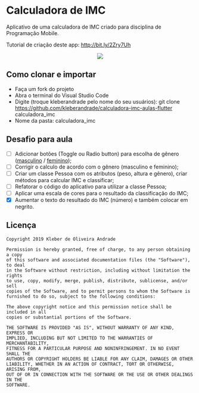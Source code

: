 # Calculadora de IMC

Aplicativo de uma calculadora de IMC criado para disciplina de Programação Mobile.

Tutorial de criação deste app: http://bit.ly/2Zry7Uh

<p align="center">
    <img src="https://miro.medium.com/max/1440/1*VzcayMW3lUkbyc9DRSHcGA.png" weight="800"/>
</p>

## Como clonar e importar
-   Faça um fork do projeto
-   Abra o terminal do Visual Studio Code
-   Digite (troque kleberandrade pelo nome do seu usuários): git clone https://github.com/kleberandrade/calculadora-imc-aulas-flutter calculadora_imc
-	Nome da pasta: calculadora_imc

## Desafio para aula

*   [ ]   Adicionar botões (Toggle ou Radio button) para escolha de gênero ([masculino](https://indicedemassacorporal.com/movel/calculo-imc-masculino.html) / [feminino](https://indicedemassacorporal.com/movel/calculo-imc-feminino.html));
*   [ ]   Corrigir o calculo de acordo com o gênero (masculino e feminino);
*   [ ]   Criar um classe Pessoa com os atributos (peso, altura e gênero), criar métodos para calcular IMC e classificar;
*   [ ]   Refatorar o código do aplicativo para utilizar a classe Pessoa;
*   [ ]   Aplicar uma escala de cores para o resultado da classificação do IMC;
*   [x]   Aumentar o texto do resultado do IMC (número) e também colocar em negrito.

## Licença

    Copyright 2019 Kleber de Oliveira Andrade
    
    Permission is hereby granted, free of charge, to any person obtaining a copy
    of this software and associated documentation files (the "Software"), to deal
    in the Software without restriction, including without limitation the rights
    to use, copy, modify, merge, publish, distribute, sublicense, and/or sell
    copies of the Software, and to permit persons to whom the Software is
    furnished to do so, subject to the following conditions:
    
    The above copyright notice and this permission notice shall be included in all
    copies or substantial portions of the Software.
    
    THE SOFTWARE IS PROVIDED "AS IS", WITHOUT WARRANTY OF ANY KIND, EXPRESS OR
    IMPLIED, INCLUDING BUT NOT LIMITED TO THE WARRANTIES OF MERCHANTABILITY,
    FITNESS FOR A PARTICULAR PURPOSE AND NONINFRINGEMENT. IN NO EVENT SHALL THE
    AUTHORS OR COPYRIGHT HOLDERS BE LIABLE FOR ANY CLAIM, DAMAGES OR OTHER
    LIABILITY, WHETHER IN AN ACTION OF CONTRACT, TORT OR OTHERWISE, ARISING FROM,
    OUT OF OR IN CONNECTION WITH THE SOFTWARE OR THE USE OR OTHER DEALINGS IN THE
    SOFTWARE.
